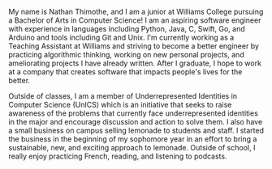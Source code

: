 My name is Nathan Thimothe, and I am a junior at Williams College pursuing a Bachelor of Arts in Computer Science! I am an aspiring software engineer with experience in languages including Python, Java, C, Swift, Go, and Arduino and tools including Git and Unix. I'm currently working as a Teaching Assistant at Williams and striving to become a better engineer by practicing algorithmic thinking, working on new personal projects, and ameliorating projects I have already written. After I graduate, I hope to work at a company that creates software that impacts people's lives for the better. 

Outside of classes, I am a member of Underrepresented Identities in Computer Science (UnICS) which is an initiative that seeks to raise awareness of the problems that currently face underrepresented identities in the major and encourage discussion and action to solve them. I also have a small business on campus selling lemonade to students and staff. I started the business in the beginning of my sophomore year in an effort to bring a sustainable, new, and exciting approach to lemonade. Outside of school, I really enjoy practicing French, reading, and listening to podcasts. 
